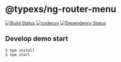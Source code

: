 # @typexs/ng-router-menu

[![Build Status](https://travis-ci.org/typexs/typexs-ng.svg?branch=master)](https://travis-ci.org/typexs/typexs-ng)
[![codecov](https://codecov.io/gh/typexs/typexs-ng/branch/master/graph/badge.svg)](https://codecov.io/gh/typexs/typexs-ng)
[![Dependency Status](https://david-dm.org/typexs/typexs-ng.svg)](https://david-dm.org/typexs/typexs-ng)


## Develop demo start

```
$ npm install
$ npm start 
```
